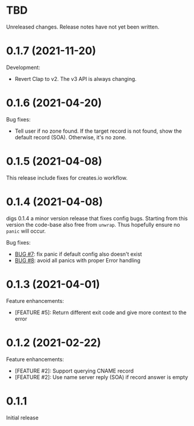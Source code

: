 # TBD

Unreleased changes. Release notes have not yet been written.

# 0.1.7 (2021-11-20)

Development:
- Revert Clap to v2. The v3 API is always changing.

# 0.1.6 (2021-04-20)

Bug fixes:
- Tell user if no zone found. If the target record is not found, show the default record (SOA). Otherwise, it's no zone.

# 0.1.5 (2021-04-08)

This release include fixes for creates.io workflow.

# 0.1.4 (2021-04-08)

digs 0.1.4 a minor version release that fixes config bugs.
Starting from this version the code-base also free from `unwrap`.
Thus hopefully ensure no `panic` will occur.

Bug fixes:

- [BUG #7](https://github.com/BiznetGIO/digs/pull/7): fix panic if default config also doesn't exist
- [BUG #8](https://github.com/BiznetGIO/digs/pull/8): avoid all panics with proper Error handling

# 0.1.3 (2021-04-01)

Feature enhancements:

- [FEATURE #5]: Return different exit code and give more context to the error

# 0.1.2 (2021-02-22)

Feature enhancements:

- [FEATURE #2]: Support querying CNAME record
- [FEATURE #2]: Use name server reply (SOA) if record answer is empty


# 0.1.1

Initial release
